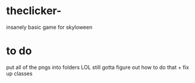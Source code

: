 # theclicker-
insanely basic game for skyloween  
# to do 
put all of the pngs into folders LOL still gotta figure out how to do that + fix up classes